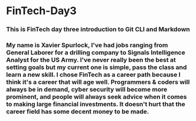 # FinTech-Day3

### This is FinTech day three introduction to Git CLI and Markdown

### My name is Xavier Spurlock, I've had jobs ranging from General Laborer for a drilling company to Signals Intelligence Analyst for the US Army. I've never really been the best at setting goals but my current one is simple, pass the class and learn a new skill. I chose FinTech as a career path because I think it's a career that will age well. Programmers & coders will always be in demand, cyber security will become more prominent, and people will always seek advice when it comes to making large financial investments. It doesn't hurt that the career field has some decent money to be made.
